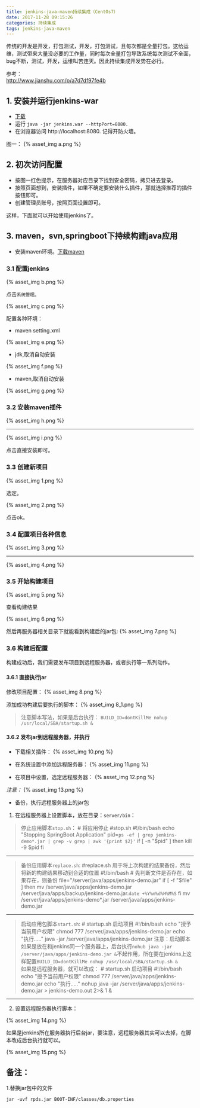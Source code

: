 ```yaml
---
title: jenkins-java-maven持续集成（CentOs7）
date: 2017-11-28 09:15:26
categories: 持续集成
tags: jenkins-java-maven
---
```


传统的开发是开发，打包测试，开发，打包测试，且每次都是全量打包。这给运维，测试带来大量没必要的工作量，同时每次全量打包导致系统每次测试不全面，bug不断，测试，开发，运维叫苦连天。因此持续集成开发势在必行。

参考：  
http://www.jianshu.com/p/a7d7df97fe4b

## 1. 安装并运行jenkins-war
- [下载](https://jenkins.io/download/)
- 运行 `java -jar jenkins.war --httpPort=8080.`
- 在浏览器访问 http://localhost:8080. 记得开防火墙。

图一：
{% asset_img a.png %}

## 2. 初次访问配置
- 按图一红色提示，在服务器对应目录下找到安全密码，拷贝进去登录。
- 按照页面想到，安装插件，如果不确定要安装什么插件，那就选择推荐的插件按钮即可。
- 创建管理员账号，按照页面设置即可。

这样，下面就可以开始使用jenkins了。


## 3. maven，svn,springboot下持续构建java应用
- 安装maven环境。[下载maven](http://mirror.bit.edu.cn/apache/maven/maven-3/3.5.2/binaries/apache-maven-3.5.2-bin.tar.gz)

### 3.1 配置jenkins

{% asset_img b.png %}

点击`系统管理`。

{% asset_img c.png %}

配置各种环境：

- maven setting.xml

{% asset_img e.png %}

- jdk,取消自动安装

{% asset_img f.png %}

- maven,取消自动安装

{% asset_img g.png %}

### 3.2 安装maven插件

{% asset_img h.png %}

-------

{% asset_img i.png %}

点击直接安装即可。

### 3.3 创建新项目

{% asset_img 1.png %}

选定。

{% asset_img 2.png %}

点击ok。

### 3.4 配置项目各种信息
{% asset_img 3.png %}

------------
{% asset_img 4.png %}

### 3.5 开始构建项目

{% asset_img 5.png %}

查看构建结果

{% asset_img 6.png %}

然后再服务器相关目录下就能看到构建后的jar包:
{% asset_img 7.png %}

### 3.6 构建后配置
构建成功后，我们需要发布项目到远程服务器，或者执行等一系列动作。

#### 3.6.1 直接执行jar
修改项目配置：
{% asset_img 8.png %}

添加成功构建后要执行的脚本：
{% asset_img 8_1.png %}

> 注意脚本写法，如果是后台执行：
    `BUILD_ID=dontKillMe nohup /usr/local/SBA/startup.sh &`

#### 3.6.2 发布jar到远程服务器，并执行
 - 下载相关插件：
 {% asset_img 10.png %}
 
- 在系统设置中添加远程服务器：
 {% asset_img 11.png %}

- 在项目中设置，选定远程服务器：
{% asset_img 12.png %}

*注意：*
{% asset_img 13.png %}

- 备份，执行远程服务器上的jar包

1. 在远程服务器上设置脚本，放在目录：`server/bin`：

>停止应用脚本`stop.sh`：
    # 将应用停止
    #stop.sh
    #!/bin/bash
    echo "Stopping SpringBoot Application"
    pid=`ps -ef | grep jenkins-demo*.jar | grep -v grep | awk '{print $2}'`
    if [ -n "$pid" ]
    then
       kill -9 $pid
    fi
---    
> 备份应用脚本`replace.sh`:
    #replace.sh 用于将上次构建的结果备份，然后将新的构建结果移动到合适的位置
    #!/bin/bash
    # 先判断文件是否存在，如果存在，则备份
    file="/server/java/apps/jenkins-demo.jar"
    if [ -f "$file" ]
    then
       mv /server/java/apps/jenkins-demo.jar /server/java/apps/backup/jenkins-demo.jar.`date +%Y%m%d%H%M%S`
    fi
    mv /server/java/apps/jenkins-demo*.jar /server/java/apps/jenkins-demo.jar
---
> 启动应用包脚本`start.sh`:
    # startup.sh 启动项目
    #!/bin/bash
    echo "授予当前用户权限"
    chmod 777 /server/java/apps/jenkins-demo.jar
    echo "执行....."
    java -jar /server/java/apps/jenkins-demo.jar
   注意：启动脚本如果是放在和jenkins同一个服务器上，后台执行`nohub java -jar /server/java/apps/jenkins-demo.jar &`不起作用，所在要在jenkins上这样配置`BUILD_ID=dontKillMe nohup /usr/local/SBA/startup.sh &`  
   如果是远程服务器，就可以改成：
       # startup.sh 启动项目
       #!/bin/bash
       echo "授予当前用户权限"
       chmod 777 /server/java/apps/jenkins-demo.jar
       echo "执行....."
       nohup java -jar /server/java/apps/jenkins-demo.jar > jenkins-demo.out 2>& 1 &
    
---
2. 设置远程服务器执行脚本： 

{% asset_img 14.png %}   

如果是jenkins所在服务器执行后台jar，要注意，远程服务器其实可以去掉，在脚本改成后台执行就可以。

{% asset_img 15.png %}   

## 备注：

1.替换jar包中的文件

`jar -uvf rpds.jar BOOT-INF/classes/db.properties `



